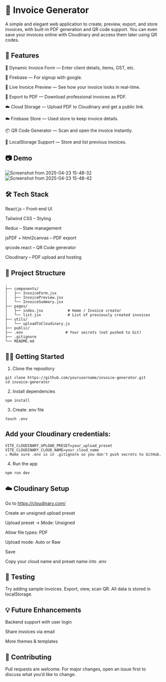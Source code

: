 # 🧾 Invoice Generator

A simple and elegant web application to create, preview, export, and store invoices, with built-in PDF generation and QR code support. You can even save your invoices online with Cloudinary and access them later using QR codes.

## 🚀 Features
🔧 Dynamic Invoice Form — Enter client details, items, GST, etc.

🔧 Firebase — For signup with google.

👀 Live Invoice Preview — See how your invoice looks in real-time.

📄 Export to PDF — Download professional invoices as PDF.

☁️ Cloud Storage — Upload PDF to Cloudinary and get a public link.

☁️ Firebase Store — Used store to keep invoice details.

📦 QR Code Generator — Scan and open the invoice instantly.

🧠 LocalStorage Support — Store and list previous invoices.

## 📷 Demo
![Screenshot from 2025-04-23 15-48-32](https://github.com/user-attachments/assets/1a823a5f-09a6-48c4-8c87-7a0cae72bbf6)
![Screenshot from 2025-04-23 15-48-42](https://github.com/user-attachments/assets/a66785cb-1b84-4a61-89b9-1b3ddcf6a95b)


## 🛠️ Tech Stack
React.js – Front-end UI

Tailwind CSS – Styling

Redux – State management

jsPDF + html2canvas – PDF export

qrcode.react – QR Code generator

Cloudinary – PDF upload and hosting

## 📁 Project Structure

```
.
├── components/
│   ├── InvoiceForm.jsx
│   ├── InvoicePreview.jsx
│   └── InvoiceSummary.jsx
├── pages/
│   ├── index.jsx           # Home / Invoice creator
│   └── list.jsx            # List of previously created invoices
├── utils/
│   └── uploadToCloudinary.js
├── public/
├── .env                   # Your secrets (not pushed to Git)
├── .gitignore
└── README.md

```

## 🧑‍💻 Getting Started

1. Clone the repository
```
git clone https://github.com/yourusername/invoice-generator.git
cd invoice-generator
```
2. Install dependencies
```
npm install
```
3. Create .env file
```
touch .env
```

## Add your Cloudinary credentials:

```
VITE_CLOUDINARY_UPLOAD_PRESET=your_upload_preset
VITE_CLOUDINARY_CLOUD_NAME=your_cloud_name
⚠️ Make sure .env is in .gitignore so you don't push secrets to GitHub.
```

4. Run the app
```
npm run dev
```

## ☁️ Cloudinary Setup

Go to https://cloudinary.com/

Create an unsigned upload preset

Upload preset → Mode: Unsigned

Allow file types: PDF

Upload mode: Auto or Raw

Save

Copy your cloud name and preset name into .env

## 🧪 Testing
Try adding sample invoices. Export, view, scan QR. All data is stored in localStorage.

## 💡 Future Enhancements
Backend support with user login

Share invoices via email

More themes & templates

## 🙌 Contributing
Pull requests are welcome. For major changes, open an issue first to discuss what you’d like to change.
